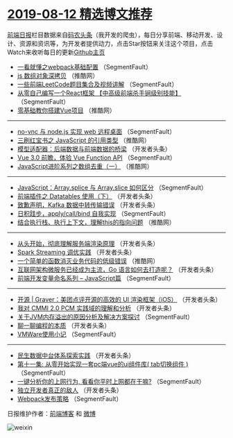 # [2019-08-12 精选博文推荐](https://toutiao.qdkfweb.cn/date/2019/08/12)

[前端日报](https://qdkfweb.cn/c/news)栏目数据来自[码农头条](https://toutiao.qdkfweb.cn/)（我开发的爬虫），每日分享前端、移动开发、设计、资源和资讯等，为开发者提供动力，点击Star按钮来关注这个项目，点击Watch来收听每日的更新[Github主页](https://github.com/kujian/frontendDaily)
* [一看就懂之webpack基础配置](https://toutiao.qdkfweb.cn/121050.html) （SegmentFault）
* [js 数组对象深拷贝](https://toutiao.qdkfweb.cn/121092.html) （推酷网）
* [一些前端LeetCode题目集合及视频讲解](https://toutiao.qdkfweb.cn/121046.html) （SegmentFault）
* [从零自己编写一个React框架    【中高级前端杀手锏级别技能】](https://toutiao.qdkfweb.cn/121037.html) （SegmentFault）
* [零基础教你搭建Vue项目](https://toutiao.qdkfweb.cn/121087.html) （推酷网）

***
* [no-vnc 与 node.js 实现 web 远程桌面](https://toutiao.qdkfweb.cn/121042.html) （SegmentFault）
* [三刷红宝书之 JavaScript 的引用类型](https://toutiao.qdkfweb.cn/121091.html) （推酷网）
* [模型适配器：后端数据与前端数据的桥梁](https://toutiao.qdkfweb.cn/121057.html) （开发者头条）
* [Vue 3.0 前瞻，体验 Vue Function API](https://toutiao.qdkfweb.cn/121036.html) （SegmentFault）
* [JavaScript进阶系列之数组去重（一）](https://toutiao.qdkfweb.cn/121086.html) （推酷网）

***
* [JavaScript：Array.splice 与 Array.slice 如何区分](https://toutiao.qdkfweb.cn/121045.html) （SegmentFault）
* [前端插件之 Datatables 使用（下）](https://toutiao.qdkfweb.cn/121054.html) （开发者头条）
* [致歉声明，Kafka 数据中转传输错误](https://toutiao.qdkfweb.cn/121065.html) （开发者头条）
* [日积跬步，apply/call/bind 自我实现](https://toutiao.qdkfweb.cn/121044.html) （SegmentFault）
* [结合执行栈、执行上下文，理解this的指向问题](https://toutiao.qdkfweb.cn/121093.html) （推酷网）

***
* [从头开始，彻底理解服务端渲染原理](https://toutiao.qdkfweb.cn/121055.html) （开发者头条）
* [Spark Streaming 调优实践](https://toutiao.qdkfweb.cn/121066.html) （开发者头条）
* [一个简单的函数消灭业务代码的低级错误](https://toutiao.qdkfweb.cn/121094.html) （推酷网）
* [互联网架构微服务已经成为主流，Go 语言如何去打造呢？](https://toutiao.qdkfweb.cn/121056.html) （开发者头条）
* [前端开发变量命名系列 &#8211; JavaScript篇](https://toutiao.qdkfweb.cn/121035.html) （SegmentFault）

***
* [开源 | Graver：美团点评开源的高效的 UI 渲染框架（iOS）](https://toutiao.qdkfweb.cn/121067.html) （开发者头条）
* [我对 CMMI 2.0 PCM 实践域的理解和分析](https://toutiao.qdkfweb.cn/121068.html) （开发者头条）
* [关于JVM内存溢出的原因分析及解决方案探讨](https://toutiao.qdkfweb.cn/121047.html) （SegmentFault）
* [聊一聊编程的本质](https://toutiao.qdkfweb.cn/121058.html) （开发者头条）
* [VMWare使用小记](https://toutiao.qdkfweb.cn/121048.html) （SegmentFault）

***
* [民生数据中台体系探索实践](https://toutiao.qdkfweb.cn/121059.html) （开发者头条）
* [第十一集: 从零开始实现一套pc端vue的ui组件库( tab切换组件 )](https://toutiao.qdkfweb.cn/121038.html) （SegmentFault）
* [一键分析你的上网行为, 看看你平时上网都在干嘛?](https://toutiao.qdkfweb.cn/121049.html) （SegmentFault）
* [独立开发者真正的敌人](https://toutiao.qdkfweb.cn/121060.html) （开发者头条）
* [Webpack发布策略](https://toutiao.qdkfweb.cn/121039.html) （SegmentFault）

日报维护作者：[前端博客](https://qdkfweb.cn/) 和 [微博](https://qdkfweb.cn/go/weibo)

![weixin](https://user-images.githubusercontent.com/3055447/38468989-651132ac-3b80-11e8-8e6b-15122322a9d7.png)